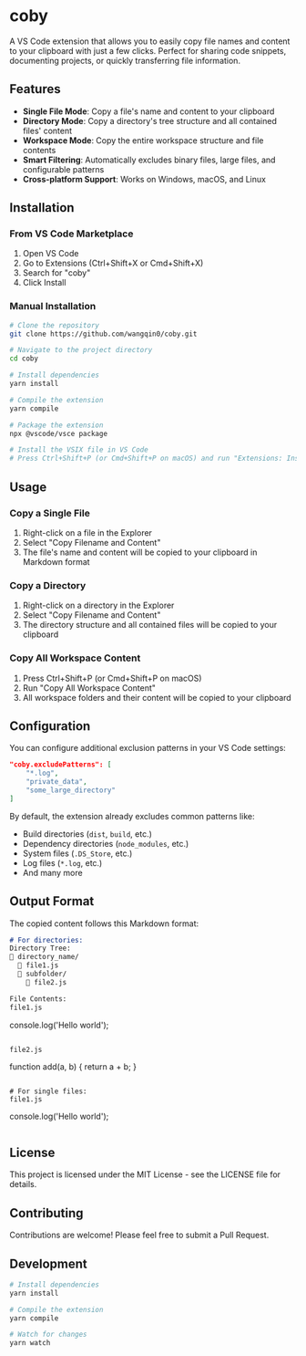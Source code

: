 # coby

A VS Code extension that allows you to easily copy file names and content to your clipboard with just a few clicks. Perfect for sharing code snippets, documenting projects, or quickly transferring file information.

## Features

- **Single File Mode**: Copy a file's name and content to your clipboard
- **Directory Mode**: Copy a directory's tree structure and all contained files' content
- **Workspace Mode**: Copy the entire workspace structure and file contents
- **Smart Filtering**: Automatically excludes binary files, large files, and configurable patterns
- **Cross-platform Support**: Works on Windows, macOS, and Linux

## Installation

### From VS Code Marketplace

1. Open VS Code
2. Go to Extensions (Ctrl+Shift+X or Cmd+Shift+X)
3. Search for "coby"
4. Click Install

### Manual Installation

```bash
# Clone the repository
git clone https://github.com/wangqin0/coby.git

# Navigate to the project directory
cd coby

# Install dependencies
yarn install

# Compile the extension
yarn compile

# Package the extension
npx @vscode/vsce package

# Install the VSIX file in VS Code
# Press Ctrl+Shift+P (or Cmd+Shift+P on macOS) and run "Extensions: Install from VSIX..."
```

## Usage

### Copy a Single File

1. Right-click on a file in the Explorer
2. Select "Copy Filename and Content"
3. The file's name and content will be copied to your clipboard in Markdown format

### Copy a Directory

1. Right-click on a directory in the Explorer
2. Select "Copy Filename and Content"
3. The directory structure and all contained files will be copied to your clipboard

### Copy All Workspace Content

1. Press Ctrl+Shift+P (or Cmd+Shift+P on macOS)
2. Run "Copy All Workspace Content"
3. All workspace folders and their content will be copied to your clipboard

## Configuration

You can configure additional exclusion patterns in your VS Code settings:

```json
"coby.excludePatterns": [
    "*.log",
    "private_data",
    "some_large_directory"
]
```

By default, the extension already excludes common patterns like:
- Build directories (`dist`, `build`, etc.)
- Dependency directories (`node_modules`, etc.)
- System files (`.DS_Store`, etc.)
- Log files (`*.log`, etc.)
- And many more

## Output Format

The copied content follows this Markdown format:

```markdown
# For directories:
Directory Tree:
📁 directory_name/
  📄 file1.js
  📁 subfolder/
    📄 file2.js

File Contents:
file1.js
```
console.log('Hello world');
```

file2.js
```
function add(a, b) {
  return a + b;
}
```

# For single files:
file1.js
```
console.log('Hello world');
```
```

## License

This project is licensed under the MIT License - see the LICENSE file for details.

## Contributing

Contributions are welcome! Please feel free to submit a Pull Request.

## Development

```bash
# Install dependencies
yarn install

# Compile the extension
yarn compile

# Watch for changes
yarn watch
```
